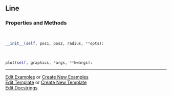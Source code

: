 ## <a id="McUtils.Plots.Primitives.Line">Line</a>


### Properties and Methods
<a id="McUtils.Plots.Primitives.Line.__init__" class="docs-object-method">&nbsp;</a>
```python
__init__(self, pos1, pos2, radius, **opts): 
```

<a id="McUtils.Plots.Primitives.Line.plot" class="docs-object-method">&nbsp;</a>
```python
plot(self, graphics, *args, **kwargs): 
```





___

[Edit Examples](https://github.com/McCoyGroup/McUtils/edit/edit/ci/examples/ci/docs/McUtils/Plots/Primitives/Line.md) or 
[Create New Examples](https://github.com/McCoyGroup/McUtils/new/edit/?filename=ci/examples/ci/docs/McUtils/Plots/Primitives/Line.md) <br/>
[Edit Template](https://github.com/McCoyGroup/McUtils/edit/edit/ci/docs/ci/docs/McUtils/Plots/Primitives/Line.md) or 
[Create New Template](https://github.com/McCoyGroup/McUtils/new/edit/?filename=ci/docs/templates/ci/docs/McUtils/Plots/Primitives/Line.md) <br/>
[Edit Docstrings](https://github.com/McCoyGroup/McUtils/edit/edit/McUtils/Plots/Primitives.py?message=Update%20Docs)